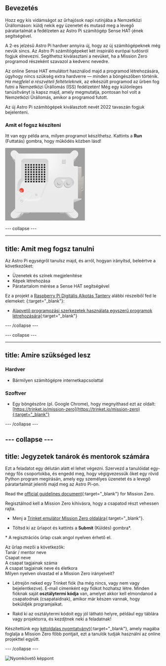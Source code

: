 ## Bevezetés

Hozz egy kis vidámságot az űrhajósok napi rutinjába a Nemzetközi Űrállomáson: küldj nekik egy üzenetet és mutasd meg a levegő páratartalmát a fedélzeten az Astro Pi számítógép Sense HAT-jének segítségével.

A 2-es jelzésű Astro Pi hardver annyira új, hogy az új számítógépeknek még nevük sincs. Az Astro Pi számítógépeket két inspiráló európai tudósról fogjuk elnevezni. Segíthetsz kiválasztani a nevüket, ha a Mission Zero programod részeként szavazol a kedvenc nevedre.

Az online Sense HAT emulátort használod majd a programod létrehozására, úgyhogy nincs szükség extra hardverre — minden a böngészőben történik. *Ha megfelel a részvételi feltételeknek*, az elkészült programod az űrben fog futni a Nemzetközi Űrállomás (ISS) fedélzetén! Még egy különleges tanúsítványt is kapsz majd, amely megmutatja, pontosan hol volt a Nemzetközi Űrállomás, amikor a programod futott.

Az új Astro Pi számítógépek kiválasztott nevét 2022 tavaszán fogjuk bejelenteni.


### Amit el fogsz készíteni

Itt van egy példa arra, milyen programot készíthetsz. Kattints a **Run** (Futtatás) gombra, hogy működés közben lásd!

![A Trinket Sense HAT emulátor egy példaprogramot futtat, amely a páratartalom értékét futtatja végig a LED-mátrixon, aztán egy hal képét mutatja](images/M0_4.gif)


--- collapse ---



---
title: Amit meg fogsz tanulni
---

Az Astro Pi egységről tanulsz majd, és arról, hogyan irányítsd, beleértve a következőket:
+ Üzenetek és színek megjelenítése
+ Képek létrehozása
+ Páratartalom mérése a Sense HAT segítségével

Ez a projekt a [Raspberry Pi Digitális Alkotás Tanterv](http://rpf.io/curriculum) alábbi részeiből fed le elemeket:
{:target="_blank"}:

+ [Alapvető programozási szerkezetek használata egyszerű programok létrehozására](https://curriculum.raspberrypi.org/programming/creator/){:target="_blank"}

--- /collapse ---

--- collapse ---

---
title: Amire szükséged lesz
---

### Hardver

+ Bármilyen számítógépre internetkapcsolattal

### Szoftver

+ Egy böngészőre (pl. Google Chrome), hogy megnyithasd ezt az oldalt: [https://trinket.io/mission-zero](https://trinket.io/mission-zero){:target="_blank"}

--- /collapse ---

--- collapse ---
---
title: Jegyzetek tanárok és mentorok számára
---


Ezt a feladatot egy délután alatt el lehet végezni. Szervezd a tanulóidat egy-négy fős csoportokba, és engedd meg, hogy végigvezessük őket egy rövid Python program megírásán, amely egy személyes üzenetet és a levegő páratartalmát jeleníti majd meg az Astro Pi-on.

Read the [official guidelines document](https://astro-pi.org/media/mission-zero-guidelines/Astro_Pi_Mission_Zero_Guidelines_2021_22-en.pdf){:target="_blank"} for Mission Zero.

Regisztálnod kell a Mission Zero kihívásra, hogy a csapatod részt vehessen rajta.

+ Menj a [Trinket emulátor Mission Zero oldalára](https://trinket.io/mission-zero){:target="_blank"}.

+ Töltsd ki az űrlapot és kattints a **Submit** (Küldés) gombra\*.

\* A regisztrációs űrlap csak angol nyelven érhető el.

Az űrlap mezői a következők:  
Tanár / mentor neve   
Csapat neve  
A csapat tagjainak száma  
A csapat tagjainak neve és életkora  
Milyen nyelven olvastad el a Mission Zero irányelveit?

+ Létrejön neked egy Trinket fiók (ha még nincs, vagy nem vagy bejelentkezve). E-mail címenként egy fiókot hozhatsz létre. Minden fióknak saját **osztálytermi kódja** van, amelyet akkor kell elmondanod a csapatodnak (csapataidnak), amikor már készen vannak, hogy beküldjék programjaikat.

+ Rakd ki az osztálytermi kódoit egy jól látható helyre, például egy táblára vagy projektorra, és kezdjtnek neki a feladatnak!

 Készítettünk egy [kétoldalas nyomtatványt](https://astro-pi.org/astro_pi_mission_zero_project_print_out_v10_print/){:target="_blank"}, amely magába foglalja a Mission Zero főbb pontjait, ezt a tanulók tudják használni az online projekttel együtt.

--- /collapse ---

![Nyomkövető képpont](https://code.org/api/hour/begin_raspberrypi_astropi.png)
